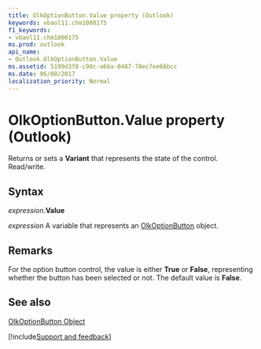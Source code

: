 ```yaml
---
title: OlkOptionButton.Value property (Outlook)
keywords: vbaol11.chm1000175
f1_keywords:
- vbaol11.chm1000175
ms.prod: outlook
api_name:
- Outlook.OlkOptionButton.Value
ms.assetid: 5199d3f8-c90c-a66a-0487-78ec7ee66bcc
ms.date: 06/08/2017
localization_priority: Normal
---
```



# OlkOptionButton.Value property (Outlook)

Returns or sets a  **Variant** that represents the state of the control. Read/write.


## Syntax

_expression_.**Value**

_expression_ A variable that represents an [OlkOptionButton](Outlook.OlkOptionButton.md) object.


## Remarks

For the option button control, the value is either  **True** or **False**, representing whether the button has been selected or not. The default value is **False**.


## See also


[OlkOptionButton Object](Outlook.OlkOptionButton.md)

[!include[Support and feedback](~/includes/feedback-boilerplate.md)]